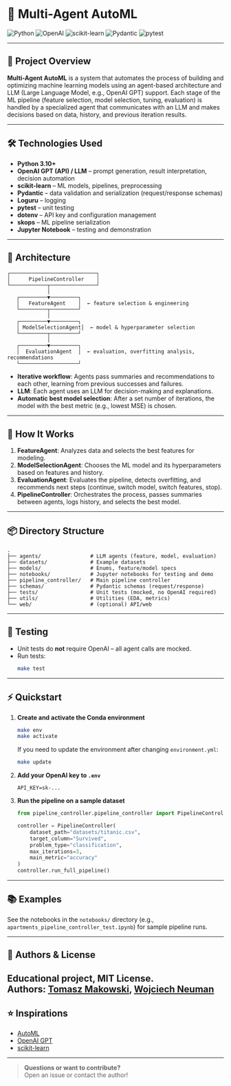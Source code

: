 # 🤖 Multi-Agent AutoML

![Python](https://img.shields.io/badge/python-3670A0?style=for-the-badge&logo=python&logoColor=ffdd54)
![OpenAI](https://img.shields.io/badge/OpenAI-412991?style=for-the-badge&logo=openai&logoColor=white)
![scikit-learn](https://img.shields.io/badge/scikit--learn-F7931E?style=for-the-badge&logo=scikit-learn&logoColor=white)
![Pydantic](https://img.shields.io/badge/pydantic-008489?style=for-the-badge&logo=pydantic&logoColor=white)
![pytest](https://img.shields.io/badge/pytest-0A9EDC?style=for-the-badge&logo=pytest&logoColor=white)

---

## 📝 Project Overview

**Multi-Agent AutoML** is a system that automates the process of building and optimizing machine learning models using an agent-based architecture and LLM (Large Language Model, e.g., OpenAI GPT) support. Each stage of the ML pipeline (feature selection, model selection, tuning, evaluation) is handled by a specialized agent that communicates with an LLM and makes decisions based on data, history, and previous iteration results.

---

## 🛠️ Technologies Used

- **Python 3.10+**
- **OpenAI GPT (API) / LLM** – prompt generation, result interpretation, decision automation
- **scikit-learn** – ML models, pipelines, preprocessing
- **Pydantic** – data validation and serialization (request/response schemas)
- **Loguru** – logging
- **pytest** – unit testing
- **dotenv** – API key and configuration management
- **skops** – ML pipeline serialization
- **Jupyter Notebook** – testing and demonstration

---

## 🧩 Architecture

```
┌────────────────────────────┐
│      PipelineController    │
└────────────┬───────────────┘
             │
   ┌─────────▼─────────┐
   │   FeatureAgent    │  ← feature selection & engineering
   └─────────┬─────────┘
             │
   ┌─────────▼─────────┐
   │ ModelSelectionAgent│  ← model & hyperparameter selection
   └─────────┬─────────┘
             │
   ┌─────────▼─────────┐
   │  EvaluationAgent  │  ← evaluation, overfitting analysis, recommendations
   └───────────────────┘
```

- **Iterative workflow**: Agents pass summaries and recommendations to each other, learning from previous successes and failures.
- **LLM**: Each agent uses an LLM for decision-making and explanations.
- **Automatic best model selection**: After a set number of iterations, the model with the best metric (e.g., lowest MSE) is chosen.

---

## 🚀 How It Works

1. **FeatureAgent**: Analyzes data and selects the best features for modeling.
2. **ModelSelectionAgent**: Chooses the ML model and its hyperparameters based on features and history.
3. **EvaluationAgent**: Evaluates the pipeline, detects overfitting, and recommends next steps (continue, switch model, switch features, stop).
4. **PipelineController**: Orchestrates the process, passes summaries between agents, logs history, and selects the best model.

---

## 📦 Directory Structure

```
.
├── agents/                # LLM agents (feature, model, evaluation)
├── datasets/              # Example datasets
├── models/                # Enums, feature/model specs
├── notebooks/             # Jupyter notebooks for testing and demo
├── pipeline_controller/   # Main pipeline controller
├── schemas/               # Pydantic schemas (request/response)
├── tests/                 # Unit tests (mocked, no OpenAI required)
├── utils/                 # Utilities (EDA, metrics)
└── web/                   # (optional) API/web
```

---
## 🧪 Testing

- Unit tests do **not** require OpenAI – all agent calls are mocked.
- Run tests:
  ```bash
  make test
  ```

---

## ⚡ Quickstart

1. **Create and activate the Conda environment**
   ```bash
   make env
   make activate
   ```

   If you need to update the environment after changing `environment.yml`:
   ```bash
   make update
   ```

2. **Add your OpenAI key to `.env`**
   ```
   API_KEY=sk-...
   ```

3. **Run the pipeline on a sample dataset**
   ```python
   from pipeline_controller.pipeline_controller import PipelineController

   controller = PipelineController(
       dataset_path="datasets/titanic.csv",
       target_column="Survived",
       problem_type="classification",
       max_iterations=3,
       main_metric="accuracy"
   )
   controller.run_full_pipeline()
   ```

---

## 📚 Examples

See the notebooks in the `notebooks/` directory (e.g., `apartments_pipeline_controller_test.ipynb`) for sample pipeline runs.

---

## 🧠 Authors & License

Educational project, MIT License.  
Authors: [Tomasz Makowski](https://github.com/makowskitomasz), [Wojciech Neuman](https://github.com/WojciechNeuman)
---

## ⭐ Inspirations

- [AutoML](https://en.wikipedia.org/wiki/Automated_machine_learning)
- [OpenAI GPT](https://platform.openai.com/)
- [scikit-learn](https://scikit-learn.org/)

---

> **Questions or want to contribute?**  
> Open an issue or contact the author!
